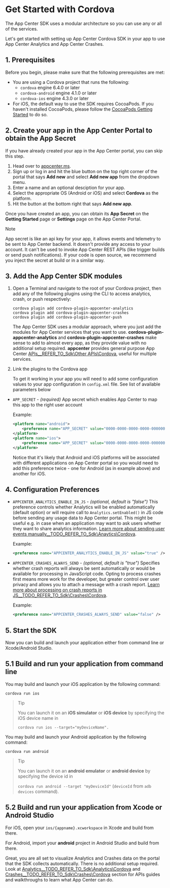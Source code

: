 
# Get Started with Cordova

The App Center SDK uses a modular architecture so you can use any or all of the services.

Let's get started with setting up App Center Cordova SDK in your app to use App Center Analytics and App Center Crashes.

## 1. Prerequisites

Before you begin, please make sure that the following prerequisites are met:

* You are using a Cordova project that runs the following:
	* `cordova` engine 6.4.0 or later
	* `cordova-android` engine 4.1.0 or later
	* `cordova-ios` engine 4.3.0 or later
* For iOS, the default way to use the SDK requires CocoaPods. If you haven't installed CocoaPods, please follow the [CocoaPods Getting Started](https://guides.cocoapods.org/using/getting-started.html) to do so.

## 2. Create your app in the App Center Portal to obtain the App Secret

If you have already created your app in the App Center portal, you can skip this step.

1. Head over to [appcenter.ms](https://appcenter.ms).
2. Sign up or log in and hit the blue button on the top right corner of the portal that says **Add new** and select **Add new app** from the dropdown menu.
3. Enter a name and an optional desciption for your app.
4. Select the appropriate OS (Android or iOS) and select **Cordova** as the platform.
5. Hit the button at the bottom right that says **Add new app**.

Once you have created an app, you can obtain its **App Secret** on the **Getting Started** page or **Settings** page on the App Center Portal.

> [!NOTE]
> App secret is like an api key for your app, it allows events and telemetry to be sent to App Center backend. It doesn't provide any access to your account. It can't be used to invoke App Center REST APIs (like trigger builds or send push notifications). If your code is open source, we recommend you inject the secret at build or in a similar way.

## 3. Add the App Center SDK modules

1. Open a Terminal and navigate to the root of your Cordova project, then add any of the following plugins using the CLI to access analytics, crash, or push respectively:

	```
    cordova plugin add cordova-plugin-appcenter-analytics
    cordova plugin add cordova-plugin-appcenter-crashes
    cordova plugin add cordova-plugin-appcenter-push
    ```

	The App Center SDK uses a modular approach, where you just add the modules for App Center services that you want to use. **cordova-plugin-appcenter-analytics** and **cordova-plugin-appcenter-crashes** make sense to add to almost every app, as they provide value with no additional setup required. **appcenter** provides general purpose App Center [APIs__REFER_TO_Sdk\Other APIs\Cordova](), useful for multiple services.

2.  Link the plugins to the Cordova app

    To get it working in your app you will need to add some configuration values to your app configuration in `config.xml` file. See list of available parameters below

- `APP_SECRET` - _(required)_ App secret which enables App Center to map this app to the right user account

  Example:

  ```xml
  <platform name="android">
      <preference name="APP_SECRET" value="0000-0000-0000-0000-000000000000" />
  </platform>
  <platform name="ios">
      <preference name="APP_SECRET" value="0000-0000-0000-0000-000000000000" />
  </platform>
  ```

  Notice that it's likely that Android and iOS platforms will be associated with different applications on App Center portal so you would need to add this preference twice - one for Android (as in example above) and another for iOS.

## 4. Configuration Preferences 

- `APPCENTER_ANALYTICS_ENABLE_IN_JS` - _(optional, default is "false")_ This preference controls whether Analytics will be enabled automatically (default option) or will require call to `Analytics.setEnabled()` in JS code before sending any usage data to App Center portal. This might be useful e.g. in case when an application may want to ask users whether they want to share analytics information. [Learn more about sending user events manually__TODO_REFER_TO_Sdk\Anaytics\Cordova]().

  Example:

  ```xml
  <preference name="APPCENTER_ANALYTICS_ENABLE_IN_JS" value="true" />
  ```

- `APPCENTER_CRASHES_ALWAYS_SEND` - _(optional, default is "true")_ Specifies whether crash reports will always be sent automatically or would be available for processing in JavaScript  code. Opting to process crashes first means more work for the developer, but greater control over user privacy and allows you to attach a message with a crash report. [Learn more about processing on crash reports in JS__TODO_REFER_TO_Sdk\Crashes\Cordova]().

  Example:

  ```xml
  <preference name="APPCENTER_CRASHES_ALWAYS_SEND" value="false" />
  ```
  
## 5. Start the SDK

Now you can build and launch your application either from command line or Xcode/Android Studio.

## 5.1 Build and run your application from command line

You may build and launch your iOS application by the following command:

```shell
cordova run ios
```

> Tip
>
> You can launch it on an **iOS simulator** or **iOS device** by specifying the iOS device name in 
>
> `cordova run ios --target="myDeviceName".`

You may build and launch your Android application by the following command:

```shell
cordova run android
```

> Tip
>
> You can launch it on an **android emulator** or **android device** by specifying the device id in 
>
> `cordova run android --target "myDeviceId"` (`deviceId` from `adb devices` command).

## 5.2 Build and run your application from Xcode or Android Studio

For iOS, open your `ios/{appname}.xcworkspace` in Xcode and build from there.

For Android, import your **android** project in Android Studio and build from there.

Great, you are all set to visualize Analytics and Crashes data on the portal that the SDK collects automatically. There is no additional setup required. Look at [Analytics__TODO_REFER_TO_Sdk\Analytics\Cordova]() and [Crashes__TODO_REFER_TO_Sdk\Crashes\Cordova]() section for APIs guides and walkthroughs to learn what App Center can do.
